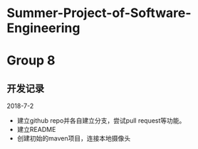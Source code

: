 # Summer-Project-of-Software-Engineering
# Group 8
## 开发记录
2018-7-2
- 建立github repo并各自建立分支，尝试pull request等功能。
- 建立README
- 创建初始的maven项目，连接本地摄像头
